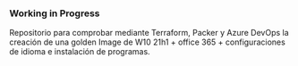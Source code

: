 ### Working in Progress ###
Repositorio para comprobar mediante Terraform, Packer y Azure DevOps
la creación de una golden Image de W10 21h1 + office 365 + configuraciones de idioma e instalación de programas.
